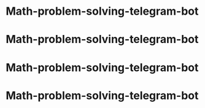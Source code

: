 # Math-problem-solving-telegram-bot
# Math-problem-solving-telegram-bot
# Math-problem-solving-telegram-bot
# Math-problem-solving-telegram-bot
